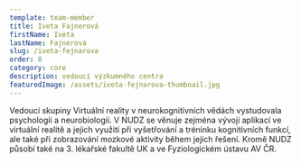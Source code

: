```yaml
---
template: team-member
title: Iveta Fajnerová
firstName: Iveta
lastName: Fajnerová
slug: /iveta-fejnarova
order: 0
category: core
description: vedoucí výzkumného centra
featuredImage: /assets/iveta-fejnarova-thumbnail.jpg
---
```


Vedoucí skupiny Virtuální reality v neurokognitivních vědách vystudovala psychologii a neurobiologii. V NUDZ se věnuje zejména vývoji aplikací ve virtuální realitě a jejich využití při vyšetřování a tréninku kognitivních funkcí, ale také při zobrazování mozkové aktivity během jejich řešení. Kromě NUDZ působí také na 3. lékařské fakultě UK a ve Fyziologickém ústavu AV ČR.

